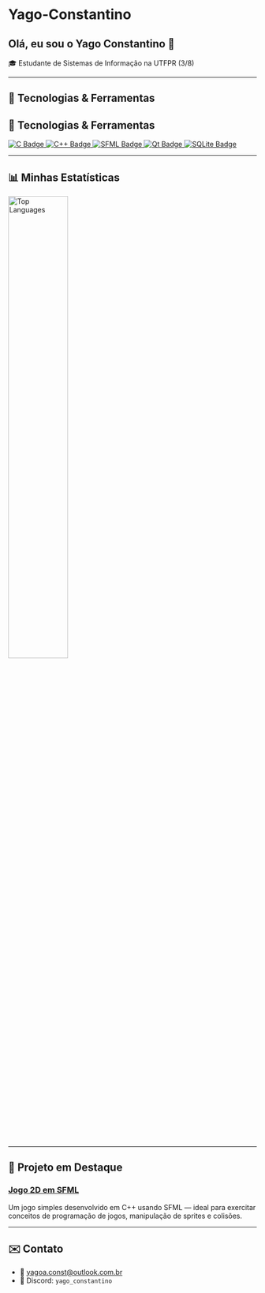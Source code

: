 # Yago-Constantino

## Olá, eu sou o Yago Constantino 👋

🎓 Estudante de Sistemas de Informação na UTFPR (3/8)

---

## 🚧 Tecnologias & Ferramentas
## 🚧 Tecnologias & Ferramentas

<p align="left">
  <a href="https://en.cppreference.com/w/c/language/history">
    <img src="https://img.shields.io/badge/C-%2300599C?style=for-the-badge&logo=c&logoColor=white" alt="C Badge"/>
  </a>
  <a href="https://isocpp.org/">
    <img src="https://img.shields.io/badge/C++-%2300599C?style=for-the-badge&logo=c%2B%2B&logoColor=white" alt="C++ Badge"/>
  </a>
  <a href="https://www.sfml-dev.org/">
    <img src="https://img.shields.io/badge/SFML-%23F48442?style=for-the-badge&logo=sfml&logoColor=white" alt="SFML Badge"/>
  </a>
  <a href="https://www.qt.io/">
    <img src="https://img.shields.io/badge/Qt-%23172C8F?style=for-the-badge&logo=qt&logoColor=white" alt="Qt Badge"/>
  </a>
  <a href="https://www.sqlite.org/">
    <img src="https://img.shields.io/badge/SQLite-%2307405E?style=for-the-badge&logo=sqlite&logoColor=white" alt="SQLite Badge"/>
  </a>
</p>


---

## 📊 Minhas Estatísticas

<p align="left">
  <img src="https://github-readme-stats.vercel.app/api/top-langs/?username=YagoConstantino&layout=compact&theme=tokyonight&hide_border=true" alt="Top Languages" width="49%"/>
</p>

---

## 🚀 Projeto em Destaque

### [Jogo 2D em SFML](https://github.com/YagoConstantino/Jogo_TecProg)  
Um jogo simples desenvolvido em C++ usando SFML — ideal para exercitar conceitos de programação de jogos, manipulação de sprites e colisões.

---

## ✉️ Contato

- 📧 yagoa.const@outlook.com.br  
- 💬 Discord: `yago_constantino`
